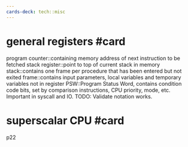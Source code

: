```yaml
---
cards-deck: tech::misc
---
```


# general registers #card
program counter::containing memory address of next instruction to be fetched
stack register::point to top of current stack in memory
stack::contains one frame per procedure that has been entered but not exited
frame::contains input parameters, local variables and temporary variables not in register
PSW::Program Status Word, contains condition code bits, set by comparison instructions, CPU priority, mode, etc. Important in syscall and IO.
TODO: Validate notation works.

# superscalar CPU #card
p22
